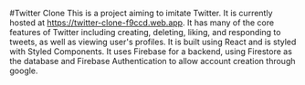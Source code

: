 #Twitter Clone
This is a project aiming to imitate Twitter. 
It is currently hosted at https://twitter-clone-f9ccd.web.app. 
It has many of the core features of Twitter including creating, deleting, liking, and responding to tweets, as well as viewing user's profiles. 
It is built using React and is styled with Styled Components. It uses Firebase for a backend, using Firestore as the database and Firebase Authentication to allow account creation through google.
